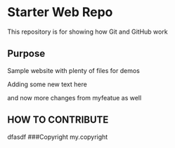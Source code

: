 # Starter Web Repo

This repository is for showing how Git and GitHub work

## Purpose

Sample website with plenty of files for demos

Adding some new text here

and now more changes from myfeatue as well
## HOW TO CONTRIBUTE
dfasdf
###Copyright
my.copyright